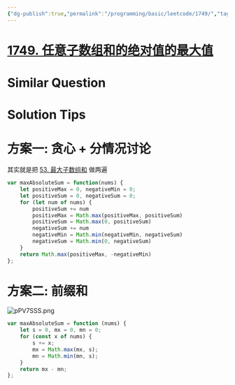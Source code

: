 ```yaml
---
{"dg-publish":true,"permalink":"/programming/basic/leetcode/1749/","tags":["brainteasers/divide-and-conquer","leetcode/dp","leetcode/greedy-algorithm","leetcode/sub/consecutive","leetcode/prefix-sum"]}
---
```



# [1749. 任意子数组和的绝对值的最大值](https://leetcode.cn/problems/maximum-absolute-sum-of-any-subarray/)

# Similar Question

# Solution Tips

# 方案一: 贪心 + 分情况讨论

其实就是把 [53. 最大子数组和](53.%20最大子数组和.md) 做两遍

```js
var maxAbsoluteSum = function(nums) {
    let positiveMax = 0, negativeMin = 0;
    let positiveSum = 0, negativeSum = 0;
    for (let num of nums) {
        positiveSum += num
        positiveMax = Math.max(positiveMax, positiveSum)
        positiveSum = Math.max(0, positiveSum)
        negativeSum += num
        negativeMin = Math.min(negativeMin, negativeSum)
        negativeSum = Math.min(0, negativeSum)
    }
    return Math.max(positiveMax, -negativeMin)
};
```

# 方案二: 前缀和

![pPV7SSS.png](https://s1.ax1x.com/2023/08/08/pPV7SSS.png)

```js
var maxAbsoluteSum = function (nums) {
    let s = 0, mx = 0, mn = 0;
    for (const x of nums) {
        s += x;
        mx = Math.max(mx, s);
        mn = Math.min(mn, s);
    }
    return mx - mn;
};
```
